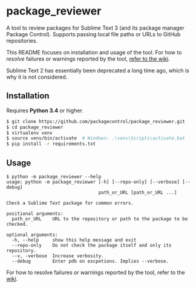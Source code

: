 # package_reviewer

A tool to review packages for Sublime Text 3
(and its package manager Package Control).
Supports passing local file paths
or URLs to GitHub repositories.

This README focuses on installation and usage of the tool.
For how to *resolve* failures or warnings
reported by the tool,
[refer to the wiki][wiki].

Sublime Text 2 has essentially been deprecated
a long time ago,
which is why it is not considered.


## Installation

Requires **Python 3.4** or higher.

```bash
$ git clone https://github.com/packagecontrol/package_reviewer.git
$ cd package_reviewer
$ virtualenv venv
$ source venv/bin/activate  # Windows: .\venv\Scripts\activate.bat
$ pip install -r requirements.txt
```


## Usage

```
$ python -m package_reviewer --help
usage: python -m package_reviewer [-h] [--repo-only] [--verbose] [--debug]
                                  path_or_URL [path_or_URL ...]

Check a Sublime Text package for common errors.

positional arguments:
  path_or_URL    URL to the repository or path to the package to be checked.

optional arguments:
  -h, --help     show this help message and exit
  --repo-only    Do not check the package itself and only its repository.
  --v, -verbose  Increase verbosity.
  --debug        Enter pdb on excpetions. Implies --verbose.
```

For how to resolve failures or warnings
reported by the tool,
refer to the [wiki][].


[wiki]: https://github.com/packagecontrol/package_reviewer/wiki
